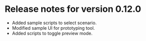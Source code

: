 # Release notes for version 0.12.0

- Added sample scripts to select scenario.
- Modified sample UI for prototyping tool.
- Added scripts to toggle preview mode.
